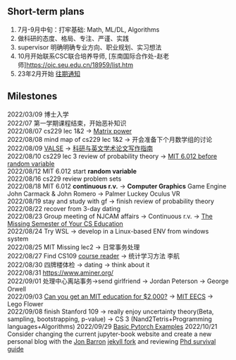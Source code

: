 
## Short-term plans
1. 7月-9月中旬：打牢基础: Math, ML/DL, Algorithms
2. 做科研的态度、格局、专注、严谨、实践
3. supervisor 明确明确专业方向、职业规划、实习想法
4. 10月开始联系CSC联合培养导师, [东南国际合作处-赵老师]https://oic.seu.edu.cn/18959/list.htm
5. 23年2月开始 [往期通知](https://seugs.seu.edu.cn/2022/0221/c28944a399225/page.htm)

## Milestones
2022/03/09 博士入学<br>
2022/07  第一学期课程结束，开始恶补知识 <br>
2022/08/07 cs229 lec 1&2 -> [Matrix power](https://github.com/Visualize-ML/Book4_Power-of-Matrix) <br>
2022/08/08 mind map of cs229 lec 1&2 -> 开会准备下个月数学组的讨论 <br>
2022/08/09 [VALSE](https://space.bilibili.com/562085182/video?tid=0&page=8&keyword=&order=pubdate) -> [科研与英文学术论文写作指南](https://mmlab-iie.github.io/course/) <br>
2022/08/10 cs229 lec 3 review of probability theory -> [MIT 6.012 before random variable](https://www.bilibili.com/video/BV1LE411B7ir?p=49&vd_source=328603c9551807bb076c87ab1208ace6) <br>
2022/08/12 MIT 6.012 start **random variable** <br> 
2022/08/16 cs229 review problem sets <br>
2022/08/18 MIT 6.012 **continuous r.v.** -> **Computer Graphics** Game Engine John Carmack & John Romero -> Palmer Luckey Oculus VR <br>
2022/08/19 stay and study with gf -> finish review of probability theory <br>
2022/08/22 recover from 3-day dating <br>
2022/08/23 Group meeting of NJCAM affairs -> Continuous r.v. -> [The Missing Semester of Your CS Education](https://missing.csail.mit.edu/) <br>
2022/08/24 Try WSL -> develop in a Linux-based ENV from windows system<br>
2022/08/25 MIT Missing lec2 -> 日常事务处理<br>
2022/08/27 Find CS109 [course reader](https://chrispiech.github.io/probabilityForComputerScientists/en/part1/bayes_theorem/) -> 统计学习方法 李航 <br>
2022/08/30 四牌楼体检 -> dating -> think about it <br>
2022/08/31 https://www.aminer.org/ <br>
2022/09/01 处理中心离站事务->send girlfriend -> Jordan Peterson -> George Orwell <br>
2022/09/03 [Can you get an MIT education for $2,000?](https://www.youtube.com/watch?v=piSLobJfZ3c&ab_channel=TEDxTalks) -> [MIT EECS](https://eecsis.mit.edu/degree_requirements.html#track) -> Lego Flower<br>
2022/09/08 finish Stanford 109 -> really enjoy uncertainty theory(Beta, sampling, bootstrapping, p-value) -> CS 3 (Nand2Tetris+Programming languages+Algorithms)
2022/09/29 [Basic Pytorch Examples](https://github.com/jcjohnson/pytorch-examples)
2022/10/21 Consider changing the current jupyter-book website and create a new personal blog with the [Jon Barron](https://jonbarron.info/) [jekyll fork](https://github.com/leonidk/new_website) and reviewing [Phd survival guide](https://eugenevinitsky.github.io/posts/expectation_setting.html)